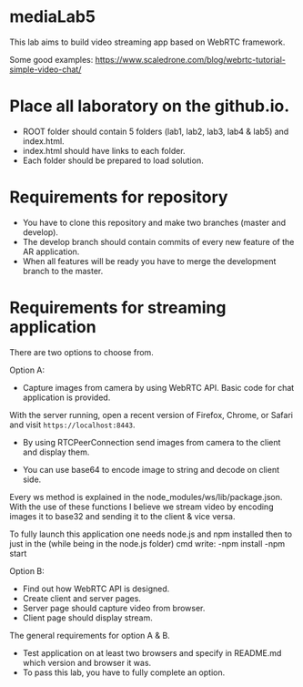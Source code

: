 # mediaLab5

This lab aims to build video streaming app based on WebRTC framework.

Some good examples:
https://www.scaledrone.com/blog/webrtc-tutorial-simple-video-chat/

# Place all laboratory on the github.io.
  - ROOT folder should contain 5 folders (lab1, lab2, lab3, lab4 & lab5) and index.html.
  - index.html should have links to each folder.
  - Each folder should be prepared to load solution.

# Requirements for repository
  - You have to clone this repository and make two branches (master and develop).
  - The develop branch should contain commits of every new feature of the AR application.
  - When all features will be ready you have to merge the development branch to the master.

# Requirements for streaming application
There are two options to choose from. 

Option A:
  - Capture images from camera by using WebRTC API. Basic code for chat application is provided.
  <!--COMPLETED:-->
  With the server running, open a recent version of Firefox, Chrome, or Safari and visit `https://localhost:8443`.
  - By using RTCPeerConnection send images from camera to the client and display them.
  <!--COMPLETED:-->
  - You can use base64 to encode image to string and decode on client side.
  <!--COMPLETED:-->
  Every ws method is explained in the node_modules/ws/lib/package.json.
  With the use of these functions I believe we stream video by encoding images it to base32 and sending it to the client & vice versa.

  <!--FULLY FUNCTIONAL WITH FIREFOX 66.0.3 (64-bit) AND CHROME  Version 74.0.3729.108 (Official Build) (64-bit) -->

To fully launch this application one needs node.js and npm installed
then to just in the (while being in the node.js folder) cmd write:
-npm install
-npm start
  
Option B:
  - Find out how WebRTC API is designed.
  - Create client and server pages.
  - Server page should capture video from browser.
  - Client page should display stream. 
  
  
The general requirements for option A & B.
  - Test application on at least two browsers and specify in README.md which version and browser it was.
  - To pass this lab, you have to fully complete an option.  